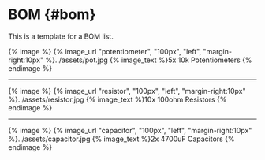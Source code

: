 # BOM {#bom}

This is a template for a BOM list.

{% image %}
    {% image_url "potentiometer", "100px", "left", "margin-right:10px" %}../assets/pot.jpg
    {% image_text %}5x 10k Potentiometers
{% endimage %}

---

{% image %}
    {% image_url "resistor", "100px", "left", "margin-right:10px" %}../assets/resistor.jpg
    {% image_text %}10x 100ohm Resistors
{% endimage %}

---

{% image %}
    {% image_url "capacitor", "100px", "left", "margin-right:10px" %}../assets/capacitor.jpg
    {% image_text %}2x 4700uF Capacitors
{% endimage %}





